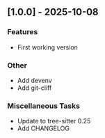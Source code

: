 ## [1.0.0] - 2025-10-08

### Features

- First working version

### Other

- Add devenv
- Add git-cliff

### Miscellaneous Tasks

- Update to tree-sitter 0.25
- Add CHANGELOG
